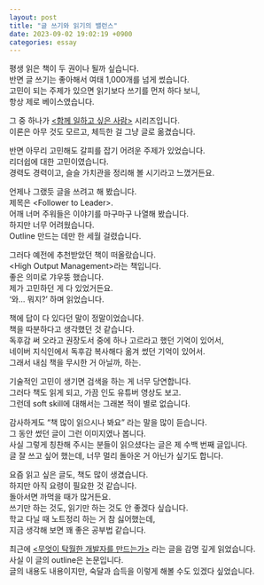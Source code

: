```yaml
---
layout: post
title: "글 쓰기와 읽기의 밸런스"
date: 2023-09-02 19:02:19 +0900
categories: essay
---
```


평생 읽은 책이 두 권이나 될까 싶습니다.  
반면 글 쓰기는 좋아해서 여태 1,000개를 넘게 썼습니다.  
고민이 되는 주제가 있으면 읽기보다 쓰기를 먼저 하다 보니,  
항상 제로 베이스였습니다.

그 중 하나가 [\<함께 일하고 싶은 사람\>](https://velog.io/@city7310/%ED%95%A8%EA%BB%98-%EC%9D%BC%ED%95%98%EA%B3%A0-%EC%8B%B6%EC%9D%80-%EC%82%AC%EB%9E%8C-1.-%EC%97%85%EB%AC%B4-%EC%8A%B5%EA%B4%80-w1mfhsf2) 시리즈입니다.  
이론은 아무 것도 모르고, 체득한 걸 그냥 글로 옮겼습니다.

반면 아무리 고민해도 갈피를 잡기 어려운 주제가 있었습니다.  
리더쉽에 대한 고민이였습니다.  
경력도 경력이고, 슬슬 가치관을 정리해 볼 시기라고 느꼈거든요.

언제나 그랬듯 글을 쓰려고 해 봤습니다.  
제목은 \<Follower to Leader>.  
어깨 너머 주워들은 이야기를 마구마구 나열해 봤습니다.  
하지만 너무 어려웠습니다.  
Outline 만드는 데만 한 세월 걸렸습니다.

그러다 예전에 추천받았던 책이 떠올랐습니다.  
\<High Output Management>라는 책입니다.  
좋은 의미로 갸우뚱 했습니다.  
제가 고민하던 게 다 있었거든요.  
‘와… 뭐지?’ 하며 읽었습니다.

책에 답이 다 있다던 말이 정말이었습니다.  
책을 따분하다고 생각했던 것 같습니다.  
독후감 써 오라고 권장도서 중에 하나 고르라고 했던 기억이 있어서,  
네이버 지식인에서 독후감 복사해다 옮겨 썼던 기억이 있어서.  
그래서 내심 책을 무시한 거 아닐까, 하는.

기술적인 고민이 생기면 검색을 하는 게 너무 당연합니다.  
그러다 책도 읽게 되고, 가끔 인도 유튜버 영상도 보고.  
그런데 soft skill에 대해서는 그래본 적이 별로 없습니다.

감사하게도 “책 많이 읽으시나 봐요” 라는 말을 많이 듣습니다.  
그 동안 썼던 글이 그런 이미지였나 봅니다.  
사실 그렇게 칭찬해 주시는 분들이 읽으셨다는 글은 제 수백 번째 글입니다.  
글 잘 쓰고 싶어 했는데, 너무 멀리 돌아온 거 아닌가 싶기도 합니다.

요즘 읽고 싶은 글도, 책도 많이 생겼습니다.  
하지만 아직 요령이 필요한 것 같습니다.  
돌아서면 까먹을 때가 많거든요.  
쓰기만 하는 것도, 읽기만 하는 것도 안 좋겠다 싶습니다.  
학교 다닐 때 노트정리 하는 거 참 싫어했는데,  
지금 생각해 보면 꽤 좋은 공부법 같습니다.

최근에 [<무엇이 탁월한 개발자를 만드는가>](https://steady-study.super.site/what-makes-a-great-software-engineer) 라는 글을 감명 깊게 읽었습니다.  
사실 이 글의 outline은 논문입니다.  
글의 내용도 내용이지만, 숙달과 습득을 이렇게 해볼 수도 있겠다 싶었습니다.

